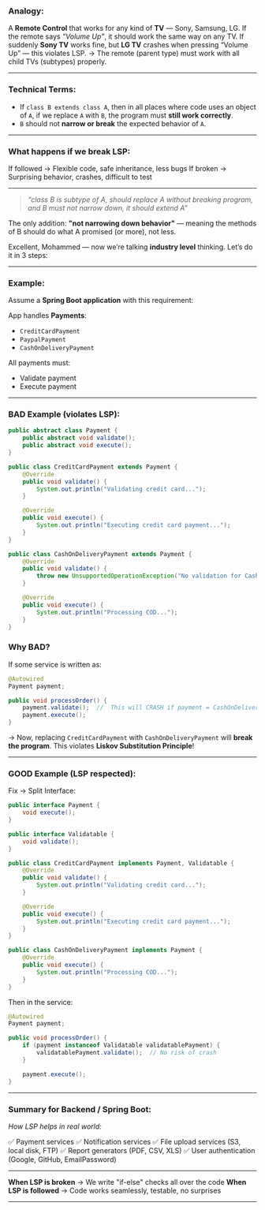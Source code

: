 ### Analogy:

A **Remote Control** that works for any kind of **TV** — Sony, Samsung, LG.
If the remote says *“Volume Up”*, it should work the same way on any TV.
If suddenly **Sony TV** works fine, but **LG TV** crashes when pressing “Volume Up” — this violates LSP.
→ The remote (parent type) must work with all child TVs (subtypes) properly.

---

### Technical Terms:

* If `class B extends class A`, then in all places where code uses an object of `A`, if we replace `A` with `B`, the program must **still work correctly**.
* `B` should not **narrow or break** the expected behavior of `A`.

---

### What happens if we break LSP:

 If followed → Flexible code, safe inheritance, less bugs
If broken → Surprising behavior, crashes, difficult to test

---

> *“class B is subtype of A, should replace A without breaking program, and B must not narrow down, it should extend A”*

The only addition: **"not narrowing down behavior"** — meaning the methods of B should do what A promised (or more), not less.

Excellent, Mohammed — now we’re talking **industry level** thinking.
Let’s do it in 3 steps:

---

### Example:

Assume a **Spring Boot application** with this requirement:

 App handles **Payments**:

* `CreditCardPayment`
* `PaypalPayment`
* `CashOnDeliveryPayment`

All payments must:

* Validate payment
* Execute payment

---

### BAD Example (violates LSP):

```java
public abstract class Payment {
    public abstract void validate();
    public abstract void execute();
}

public class CreditCardPayment extends Payment {
    @Override
    public void validate() {
        System.out.println("Validating credit card...");
    }

    @Override
    public void execute() {
        System.out.println("Executing credit card payment...");
    }
}

public class CashOnDeliveryPayment extends Payment {
    @Override
    public void validate() {
        throw new UnsupportedOperationException("No validation for Cash on Delivery!"); // this is Narrowing down behavior
    }

    @Override
    public void execute() {
        System.out.println("Processing COD...");
    }
}
```

### Why BAD?

If some service is written as:

```java
@Autowired
Payment payment;

public void processOrder() {
    payment.validate();  //  This will CRASH if payment = CashOnDeliveryPayment
    payment.execute();
}
```

→ Now, replacing `CreditCardPayment` with `CashOnDeliveryPayment` will **break the program**.
This violates **Liskov Substitution Principle**!

---

### GOOD Example (LSP respected):

Fix → Split Interface:

```java
public interface Payment {
    void execute();
}

public interface Validatable {
    void validate();
}

public class CreditCardPayment implements Payment, Validatable {
    @Override
    public void validate() {
        System.out.println("Validating credit card...");
    }

    @Override
    public void execute() {
        System.out.println("Executing credit card payment...");
    }
}

public class CashOnDeliveryPayment implements Payment {
    @Override
    public void execute() {
        System.out.println("Processing COD...");
    }
}
```

Then in the service:

```java
@Autowired
Payment payment;

public void processOrder() {
    if (payment instanceof Validatable validatablePayment) {
        validatablePayment.validate();  // No risk of crash
    }

    payment.execute();
}
```

---

### Summary for Backend / Spring Boot:

*How LSP helps in real world:*

✅ Payment services
✅ Notification services
✅ File upload services (S3, local disk, FTP)
✅ Report generators (PDF, CSV, XLS)
✅ User authentication (Google, GitHub, EmailPassword)

---

**When LSP is broken** → We write "if-else" checks all over the code
**When LSP is followed** → Code works seamlessly, testable, no surprises

---